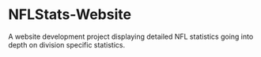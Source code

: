 # NFLStats-Website
A website development project displaying detailed NFL statistics going into depth on division specific statistics.
